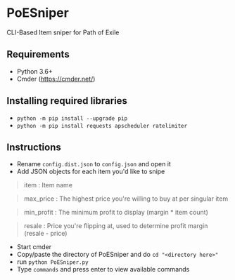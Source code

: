 # PoESniper
 CLI-Based Item sniper for Path of Exile

## Requirements
* Python 3.6+
* Cmder (https://cmder.net/)

## Installing required libraries
* `python -m pip install --upgrade pip`
* `python -m pip install requests apscheduler ratelimiter`

## Instructions
* Rename `config.dist.json` to `config.json` and open it
* Add JSON objects for each item you'd like to snipe

> item : Item name
 
> max_price : The highest price you're willing to buy at per singular item

> min_profit : The minimum profit to display (margin * item count)
 
> resale : Price you're flipping at, used to determine profit margin (resale - price)


* Start cmder
* Copy/paste the directory of PoESniper and do `cd "<directory here>"`
* run `python PoESniper.py`
* Type `commands` and press enter to view available commands

